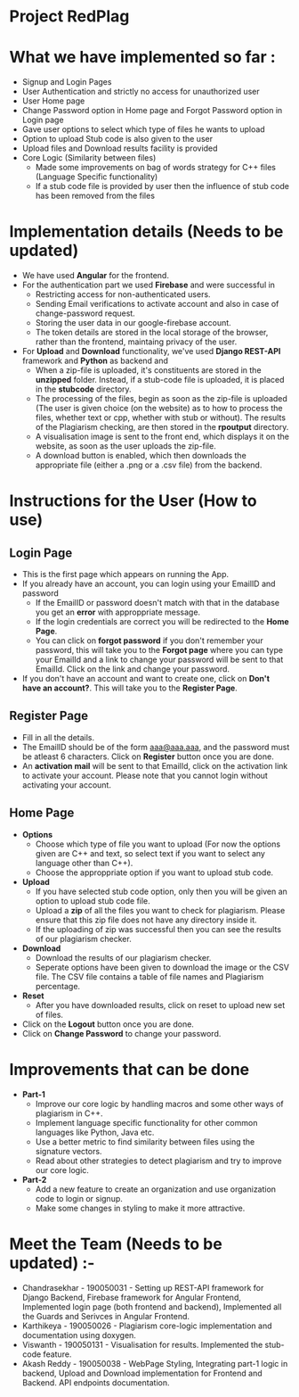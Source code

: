 # Project RedPlag

# What we have implemented so far :

* Signup and Login Pages
* User Authentication and strictly no access for unauthorized user
* User Home page
* Change Password option in Home page and Forgot Password option in Login page
* Gave user options to select which type of files he wants to upload
* Option to upload Stub code is also given to the user
* Upload files and Download results facility is provided
* Core Logic (Similarity between files) 
  * Made some improvements on bag of words strategy for C++ files (Language Specific functionality)
  * If a stub code file is provided by user then the influence of stub code has been removed from the files
  
# Implementation details (Needs to be updated)

* We have used **Angular** for the frontend.
* For the authentication part we used **Firebase** and were successful in
  * Restricting access for non-authenticated users.
  * Sending Email verifications to activate account and also in case of change-password request.
  * Storing the user data in our google-firebase account.
  * The token details are stored in the local storage of the browser, rather than the frontend, maintaing privacy of the user.  
* For **Upload** and **Download** functionality, we've used **Django REST-API** framework and **Python** as backend and
  * When a zip-file is uploaded, it's constituents are stored in the **unzipped** folder. Instead, if a stub-code file is uploaded, it is placed in the **stubcode** directory.
  * The processing of the files, begin as soon as the zip-file is uploaded (The user is given choice (on the website) as to how to process the files, whether text or cpp, whether with stub or without). The results of the Plagiarism checking, are then stored in the **rpoutput** directory.
  * A visualisation image is sent to the front end, which displays it on the website, as soon as the user uploads the zip-file.
  * A download button is enabled, which then downloads the appropriate file (either a .png or a .csv file) from the backend. 

# Instructions for the User (How to use)

## Login Page

* This is the first page which appears on running the App.
* If you already have an account, you can login using your EmailID and password
  * If the EmailID or password doesn't match with that in the database you get an **error** with approppriate message.
  * If the login credentials are correct you will be redirected to the **Home Page**.
  * You can click on **forgot password** if you don't remember your password, this will take you to the **Forgot page** where you can type your EmailId and a link to change your password will be sent to that EmailId. Click on the link and change your password.
* If you don't have an account and want to create one, click on **Don't have an account?**. This will take you to the **Register Page**.

## Register Page

* Fill in all the details.
* The EmailID should be of the form aaa@aaa.aaa, and the password must be atleast 6 characters. Click on **Register** button once you are done.
* An **activation mail** will be sent to that EmailId, click on the activation link to activate your account. Please note that you cannot login without activating your account.

## Home Page

* **Options**
  * Choose which type of file you want to upload (For now the options given are C++ and text, so select text if you want to select any language other than C++).
  * Choose the approppriate option if you want to upload stub code.
* **Upload**
  * If you have selected stub code option, only then you will be given an option to upload stub code file.
  * Upload a **zip** of all the files you want to check for plagiarism. Please ensure that this zip file does not have any directory inside it.
  * If the uploading of zip was successful then you can see the results of our plagiarism checker.
* **Download**
  * Download the results of our plagiarism checker.
  * Seperate options have been given to download the image or the CSV file. The CSV file contains a table of file names and Plagiarism percentage.
* **Reset**
  * After you have downloaded results, click on reset to upload new set of files.
* Click on the **Logout** button once you are done.
* Click on **Change Password** to change your password.

# Improvements that can be done
* **Part-1**
  * Improve our core logic by handling macros and some other ways of plagiarism in C++.
  * Implement language specific functionality for other common languages like Python, Java etc.
  * Use a better metric to find similarity between files using the signature vectors.
  * Read about other strategies to detect plagiarism and try to improve our core logic.
* **Part-2**
  * Add a new feature to create an organization and use organization code to login or signup.
  * Make some changes in styling to make it more attractive.
  
# Meet the Team (Needs to be updated) :- 
* Chandrasekhar - 190050031 - Setting up REST-API framework for Django Backend, Firebase framework for Angular Frontend, Implemented login page (both frontend and backend), Implemented all the Guards and Serivces in Angular Frontend.  
* Karthikeya - 190050026 - Plagiarism core-logic implementation and documentation using doxygen.
* Viswanth - 190050131 - Visualisation for results. Implemented the stub-code feature.
* Akash Reddy - 190050038 - WebPage Styling, Integrating part-1 logic in backend, Upload and Download implementation for Frontend and Backend. API endpoints documentation.
 

